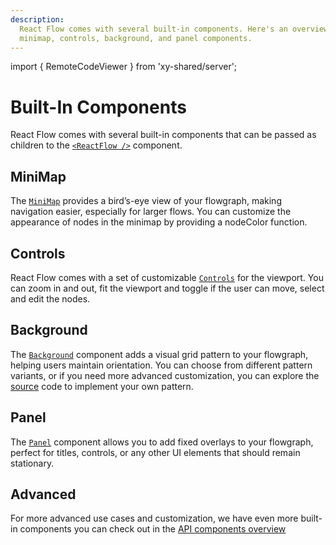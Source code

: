 ```yaml
---
description:
  React Flow comes with several built-in components. Here's an overview of the
  minimap, controls, background, and panel components.
---
```


import { RemoteCodeViewer } from 'xy-shared/server';

# Built-In Components

React Flow comes with several built-in components that can be passed as children
to the [`<ReactFlow />`](/api-reference/react-flow) component.

## MiniMap

The [`MiniMap`](/api-reference/components/minimap) provides a bird’s-eye view of
your flowgraph, making navigation easier, especially for larger flows. You can
customize the appearance of nodes in the minimap by providing a nodeColor
function.

<RemoteCodeViewer aspectRatio="2" route="learn/mini-map" framework="react" />

## Controls

React Flow comes with a set of customizable
[`Controls`](/api-reference/components/controls) for the viewport. You can zoom
in and out, fit the viewport and toggle if the user can move, select and edit
the nodes.

<RemoteCodeViewer aspectRatio="2" route="learn/controls" framework="react" />

## Background

The [`Background`](/api-reference/components/background) component adds a visual
grid pattern to your flowgraph, helping users maintain orientation. You can
choose from different pattern variants, or if you need more advanced
customization, you can explore the
[source](https://github.com/xyflow/xyflow/blob/main/packages/react/src/additional-components/Background/Background.tsx)
code to implement your own pattern.

<RemoteCodeViewer aspectRatio="2" route="learn/background" framework="react" />

## Panel

The [`Panel`](/api-reference/components/panel) component allows you to add fixed
overlays to your flowgraph, perfect for titles, controls, or any other UI
elements that should remain stationary.

<RemoteCodeViewer aspectRatio="2" route="learn/panel" framework="react" />

## Advanced

For more advanced use cases and customization, we have even more built-in
components you can check out in the
[API components overview](/api-reference/components)
